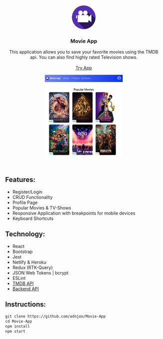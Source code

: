 <!-- PROJECT LOGO -->
<br />
<p align="center">
  <img src='./src/assets/logo.png' width='80'>
  <h3 align="center">Movie App</h3>
  <p align="center">
    This application allows you to save your favorite movies using the TMDB api. You can also find highly rated Television shows.
    <br />
    <br />
    <a href="https://andrew-movie-app.netlify.app/">Try App</a>
    <br />
  </p>
</p>

<p align="center">
<a href='https://andrew-movie-app.netlify.app/'>
<img src='./scrn11.png' width='250'><br>
</a>
</p>

<br>

## Features:

* Register/Login 
* CRUD Functionality
* Profile Page
* Popular Movies & TV-Shows 
* Responsive Application with breakpoints for mobile devices
* Keyboard Shortcuts

## Technology: 

* React
* Bootstrap
* Jest
* Netlify & Heroku
* Redux (RTK-Query)
* JSON Web Tokens | bcrypt
* ESLint
* [TMDB API](https://developers.themoviedb.org/3)
* [Backend API](https://github.com/adnjoo/movie-app-auth-backend)

## Instructions:

```
git clone https://github.com/adnjoo/Movie-App
cd Movie-App
npm install
npm start
```
